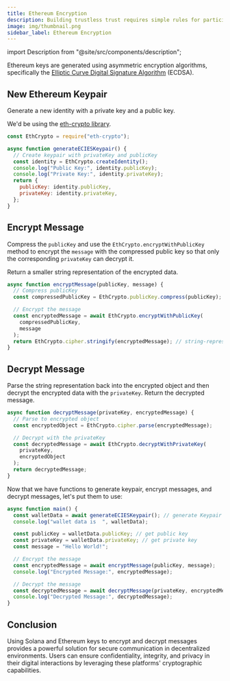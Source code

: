 ```yaml
---
title: Ethereum Encryption
description: Building trustless trust requires simple rules for participation.
image: img/thumbnail.png
sidebar_label: Ethereum Encryption
---
```


import Description from "@site/src/components/description";

<Description
  text="Encrypting and Decrypting Messages Using Ethereum Keys"
/>

Ethereum keys are generated using asymmetric encryption algorithms, specifically the [Elliptic Curve Digital Signature Algorithm](https://en.wikipedia.org/wiki/Elliptic_Curve_Digital_Signature_Algorithm) (ECDSA).

<!-- Each Ethereum account has a unique key pair consisting of a private key and a corresponding public key. The private key remains confidential and should never be shared, while the public key is openly available. -->

## New Ethereum Keypair

Generate a new identity with a private key and a public key.

We'd be using the [eth-crypto library](https://www.npmjs.com/package/eth-crypto#decryptwithprivatekey).

```js
const EthCrypto = require("eth-crypto");

async function generateECIESKeypair() {
  // Create keypair with privateKey and publicKey
  const identity = EthCrypto.createIdentity();
  console.log("Public Key:", identity.publicKey);
  console.log("Private Key:", identity.privateKey);
  return {
    publicKey: identity.publicKey,
    privateKey: identity.privateKey,
  };
}
```

## Encrypt Message

Compress the `publicKey` and use the `EthCrypto.encryptWithPublicKey` method to encrypt the `message` with the compressed public key so that only the corresponding `privateKey` can decrypt it.

Return a smaller string representation of the encrypted data.

```js
async function encryptMessage(publicKey, message) {
  // Compress publicKey
  const compressedPublicKey = EthCrypto.publicKey.compress(publicKey);

  // Encrypt the message
  const encryptedMessage = await EthCrypto.encryptWithPublicKey(
    compressedPublicKey,
    message
  );
  return EthCrypto.cipher.stringify(encryptedMessage); // string-representation of encrypted data
}
```

## Decrypt Message

Parse the string representation back into the encrypted object and then decrypt the encrypted data with the `privateKey`.
Return the decrypted message.

```js
async function decryptMessage(privateKey, encryptedMessage) {
  // Parse to encrypted object
  const encryptedObject = EthCrypto.cipher.parse(encryptedMessage);

  // Decrypt with the privateKey
  const decryptedMessage = await EthCrypto.decryptWithPrivateKey(
    privateKey,
    encryptedObject
  );
  return decryptedMessage;
}
```

Now that we have functions to generate keypair, encrypt messages, and decrypt messages, let's put them to use:

```js
async function main() {
  const walletData = await generateECIESKeypair(); // generate Keypair
  console.log("wallet data is  ", walletData);

  const publicKey = walletData.publicKey; // get public key
  const privateKey = walletData.privateKey; // get private key
  const message = "Hello World!";

  // Encrypt the message
  const encryptedMessage = await encryptMessage(publicKey, message);
  console.log("Encrypted Message:", encryptedMessage);

  // Decrypt the message
  const decryptedMessage = await decryptMessage(privateKey, encryptedMessage);
  console.log("Decrypted Message:", decryptedMessage);
}
```

## Conclusion

Using Solana and Ethereum keys to encrypt and decrypt messages provides a powerful solution for secure communication in decentralized environments. Users can ensure confidentiality, integrity, and privacy in their digital interactions by leveraging these platforms' cryptographic capabilities.
